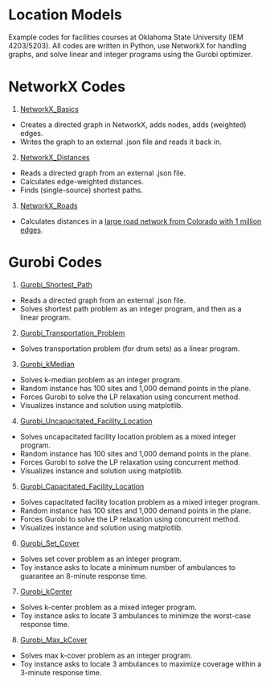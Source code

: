 # Location Models
Example codes for facilities courses at Oklahoma State University (IEM 4203/5203). All codes are written in Python, use NetworkX for handling graphs, and solve linear and integer programs using the Gurobi optimizer.

# NetworkX Codes
1. [NetworkX_Basics](https://github.com/AustinLBuchanan/Location_Models/blob/main/NetworkX_Basics.ipynb)
  - Creates a directed graph in NetworkX, adds nodes, adds (weighted) edges.
  - Writes the graph to an external .json file and reads it back in.
2. [NetworkX_Distances](https://github.com/AustinLBuchanan/Location_Models/blob/main/NetworkX_Distances.ipynb)
  - Reads a directed graph from an external .json file.
  - Calculates edge-weighted distances.
  - Finds (single-source) shortest paths.
3. [NetworkX_Roads](https://github.com/AustinLBuchanan/Location_Models/blob/main/NetworkX_Roads.ipynb)
  - Calculates distances in a [large road network from Colorado with 1 million edges](http://www.diag.uniroma1.it/challenge9/download.shtml).

# Gurobi Codes
1. [Gurobi_Shortest_Path](https://github.com/AustinLBuchanan/Location_Models/blob/main/Gurobi_Shortest_Path.ipynb)
  - Reads a directed graph from an external .json file.
  - Solves shortest path problem as an integer program, and then as a linear program.
2. [Gurobi_Transportation_Problem](https://github.com/AustinLBuchanan/Location_Models/blob/main/Gurobi_Transportation_Problem.ipynb)
  - Solves transportation problem (for drum sets) as a linear program.
3. [Gurobi_kMedian](https://github.com/AustinLBuchanan/Location_Models/blob/main/Gurobi_kMedian.ipynb)
  - Solves k-median problem as an integer program.
  - Random instance has 100 sites and 1,000 demand points in the plane.
  - Forces Gurobi to solve the LP relaxation using concurrent method.
  - Visualizes instance and solution using matplotlib.
4. [Gurobi_Uncapacitated_Facility_Location](https://github.com/AustinLBuchanan/Location_Models/blob/main/Gurobi_Uncapacitated_Facility_Location.ipynb)
  - Solves uncapacitated facility location problem as a mixed integer program.
  - Random instance has 100 sites and 1,000 demand points in the plane.
  - Forces Gurobi to solve the LP relaxation using concurrent method.
  - Visualizes instance and solution using matplotlib.
5. [Gurobi_Capacitated_Facility_Location](https://github.com/AustinLBuchanan/Location_Models/blob/main/Gurobi_Capacitated_Facility_Location.ipynb)
  - Solves capacitated facility location problem as a mixed integer program.
  - Random instance has 100 sites and 1,000 demand points in the plane.
  - Forces Gurobi to solve the LP relaxation using concurrent method.
  - Visualizes instance and solution using matplotlib.
6. [Gurobi_Set_Cover](https://github.com/AustinLBuchanan/Location_Models/blob/main/Gurobi_Set_Cover.ipynb)
  - Solves set cover problem as an integer program. 
  - Toy instance asks to locate a minimum number of ambulances to guarantee an 8-minute response time.
7. [Gurobi_kCenter](https://github.com/AustinLBuchanan/Location_Models/blob/main/Gurobi_kCenter.ipynb)
  - Solves k-center problem as a mixed integer program. 
  - Toy instance asks to locate 3 ambulances to minimize the worst-case response time.
8. [Gurobi_Max_kCover](https://github.com/AustinLBuchanan/Location_Models/blob/main/Gurobi_Max_kCover.ipynb)
  - Solves max k-cover problem as an integer program.
  - Toy instance asks to locate 3 ambulances to maximize coverage within a 3-minute response time.

